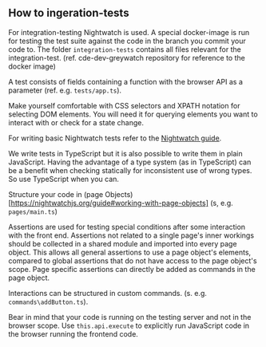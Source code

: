 ## How to ingeration-tests

For integration-testing Nightwatch is used. A special docker-image is run for testing the
test suite against the code in the branch you commit your code to. The folder `integration-tests` contains all files relevant for the integration-test.
(ref. cde-dev-greywatch repository for reference to the docker image)

A test consists of fields containing a function with the browser API as a parameter (ref. e.g. `tests/app.ts`).

Make yourself comfortable with CSS selectors and XPATH notation for selecting DOM elements. You will need it for querying elements you want to interact with or check for a state change.

For writing basic Nightwatch tests refer to the [Nightwatch guide](https://nightwatchjs.org/guide).

We write tests in TypeScript but it is also possible to write them in plain JavaScript. Having the advantage of a type system (as in TypeScript) can be a benefit when checking statically for inconsistent use of wrong types. So use TypeScript when you can.

Structure your code in (page Objects)[https://nightwatchjs.org/guide#working-with-page-objects] (s, e.g. `pages/main.ts`)

Assertions are used for testing special conditions after some interaction with the front end. Assertions not related to a single page's inner workings should be collected in a shared module and imported into every page object. This allows all general assertions to use a page object's elements, compared to global assertions that do not have access to the page object's scope.
Page specific assertions can directly be added as commands in the page object.

Interactions can be structured in custom commands. (s. e.g. `commands\addButton.ts`).



Bear in mind that your code is running on the testing server and not in the browser scope. Use `this.api.execute` to explicitly run JavaScript code in the browser running the frontend code.